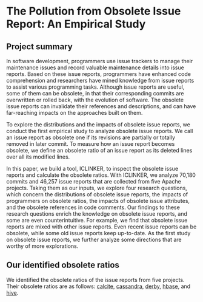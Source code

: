 # The Pollution from Obsolete Issue Report: An Empirical Study

## Project summary

In software development, programmers use issue trackers to manage their maintenance issues and record valuable maintenance details into issue reports. Based on these issue reports, programmers have enhanced code comprehension and researchers have mined knowledge from issue reports to assist various programming tasks. Although issue reports are useful, some of them can be obsolete, in that their corresponding commits are overwritten or rolled back, with the evolution of software. The obsolete issue reports can invalidate their references and descriptions, and can have far-reaching impacts on the approaches built on them. 

To explore the distributions and the impacts of obsolete issue reports, we conduct the first empirical study to analyze obsolete issue reports. We call an issue report as obsolete one if its revisions are partially or totally removed in later commit. To measure how an issue report becomes obsolete, we define an obsolete ratio of an issue report as its deleted lines over all its modified lines. 

In this paper, we build a tool, ICLINKER, to inspect the obsolete issue reports and calculate the obsolete ratios. With ICLINKER, we analyze 70,180 commits and 46,257 issue reports that are collected from five Apache projects. Taking them as our inputs, we explore four research questions, which concern the distributions of obsolete issue reports, the impacts of programmers on obsolete ratios, the impacts of obsolete issue attributes, and the obsolete references in code comments. Our findings to these research questions enrich the knowledge on obsolete issue reports, and some are even counterintuitive. For example, we find that obsolete issue reports are mixed with other issue reports. Even recent issue reports can be obsolete, while some old issue reports keep up-to-date. As the first study on obsolete issue reports, we further analyze some directions that are worthy of more explorations.

## Our identified obsolete ratios

We identified the obsolete ratios of the issue reports from five projects. Their obsolete ratios are as follows: 
[calcite](https://github.com/gongsiyi/obsolete_issue/blob/main/calcite.txt), [cassandra](https://github.com/gongsiyi/obsolete_issue/blob/main/cassandra.txt), [derby](https://github.com/gongsiyi/obsolete_issue/blob/main/derby.txt), [hbase](https://github.com/gongsiyi/obsolete_issue/blob/main/hbase.txt), and [hive](https://github.com/gongsiyi/obsolete_issue/blob/main/hive.txt).


